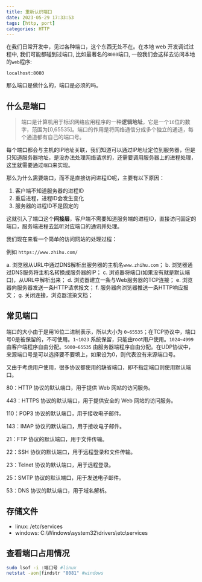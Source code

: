 ```yaml
---
title: 重新认识端口
date: 2023-05-29 17:33:53
tags: [http, port]
categories: HTTP
---
```


在我们日常开发中，见过各种端口，这个东西无处不在。在本地 web 开发调试过程中, 我们可能都碰到过端口, 比如最著名的`8080`端口, 一般我们会这样去访问本地的`web`程序:

```url
localhost:8080
```

那么端口是做什么的，端口是必须的吗。

## 什么是端口

> 端口是计算机用于标识网络应用程序的一种**逻辑地址**，它是一个`16`位的数字，范围为[0,65535]。端口的作用是将网络通信分成多个独立的通道，每个通道都有自己的端口号。

每个端口都会与主机的IP地址关联，我们知道可以通过IP地址定位到服务器，但是只知道服务器地址，是没办法处理网络请求的，还需要调用服务器上的进程处理，这里就需要通过`端口`来实现。

那么为什么需要端口，而不是直接访问进程ID呢，主要有以下原因：

1. 客户端不知道服务器的进程ID
2. 重启进程，进程ID会发生变化
3. 服务器的进程ID不是固定的

这就引入了端口这个**间接层**，客户端不需要知道服务端的进程ID，直接访问固定的端口，服务端进程去监听对应端口的通讯并处理。

我们现在来看一个简单的访问网站的处理过程：

例如 `https://www.zhihu.com/`

a. 浏览器从URL中通过DNS解析出服务器的主机名`www.zhihu.com`；
b. 浏览器通过DNS服务将主机名转换成服务器的IP；
c. 浏览器将端口(如果没有就是默认端口)，从URL中解析出来；
d. 浏览器建立一条与Web服务器的TCP连接；
e. 浏览器向服务器发送一条HTTP请求报文；
f. 服务器向浏览器推送一条HTTP响应报文；
g. 关闭连接，浏览器渲染文档；

## 常见端口

端口的大小由于是用16位二进制表示，所以大小为 `0~65535`；在TCP协议中，端口号0是被保留的，不可使用。`1~1023` 系统保留，只能由root用户使用。`1024~4999` 由客户端程序自由分配。`5000~65535` 由服务器端程序自由分配。在UDP协议中，来源端口号是可以选择要不要填上，如果设为0，则代表没有来源端口号。

又由于考虑用户使用，很多协议都使用的缺省端口，即不指定端口则使用默认端口。

80：HTTP 协议的默认端口，用于提供 Web 网站的访问服务。

443：HTTPS 协议的默认端口，用于提供安全的 Web 网站的访问服务。

110：POP3 协议的默认端口，用于接收电子邮件。

143：IMAP 协议的默认端口，用于接收电子邮件。

21：FTP 协议的默认端口，用于文件传输。

22：SSH 协议的默认端口，用于远程登录和文件传输。

23：Telnet 协议的默认端口，用于远程登录。

25：SMTP 协议的默认端口，用于发送电子邮件。

53：DNS 协议的默认端口，用于域名解析。

## 存储文件

- linux: /etc/services
- windows: C:\Windows\system32\drivers\etc\services

## 查看端口占用情况

```bash
sudo lsof -i :端口号 #linux
netstat -aon|findstr "8081" #windows
```